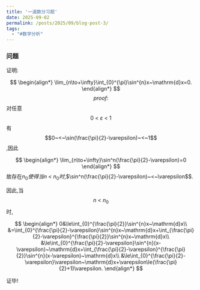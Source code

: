 ```yaml
---
title: '一道数分习题'
date: 2025-09-02
permalink: /posts/2025/09/blog-post-3/
tags:
  - "#数学分析"
---
```

### 问题

证明:


$$
\begin{align*}
\lim_{n\to+\infty}\int_{0}^{\pi}\sin^{n}x~\mathrm{d}x=0.
\end{align*}
$$
$$proof:$$对任意$$0~<~\varepsilon~<~1$$有$$0~<~\sin(\frac{\pi}{2}-\varepsilon)~<~1$$,因此


$$
\begin{align*}
\lim_{n\to+\infty}\sin^n(\frac{\pi}{2}-\varepsilon)=0
\end{align*}
$$
故存在$n_0$$使得当$$n~<~n_0$$时,$$\sin^n(\frac{\pi}{2}-\varepsilon)~<~\varepsilon$$.

因此,当$$n~<~n_0$$时,


$$
\begin{align*}
0&\le\int_{0}^{\frac{\pi}{2}}\sin^{n}x~\mathrm{d}x\\
&=\int_{0}^{\frac{\pi}{2}-\varepsilon}\sin^{n}x~\mathrm{d}x+\int_{\frac{\pi}{2}-\varepsilon}^{\frac{\pi}{2}}\sin^{n}x~\mathrm{d}x\\
&\le\int_{0}^{\frac{\pi}{2}-\varepsilon}\sin^{n}(x-\varepsilon)~\mathrm{d}x+\int_{\frac{\pi}{2}-\varepsilon}^{\frac{\pi}{2}}\sin^{n}(x-\varepsilon)~\mathrm{d}x\\
&\le\int_{0}^{\frac{\pi}{2}-\varepsilon}\varepsilon~\mathrm{d}x+\varepsilon\le(\frac{\pi}{2}+1)\varepsilon.
\end{align*}
$$


证毕!
